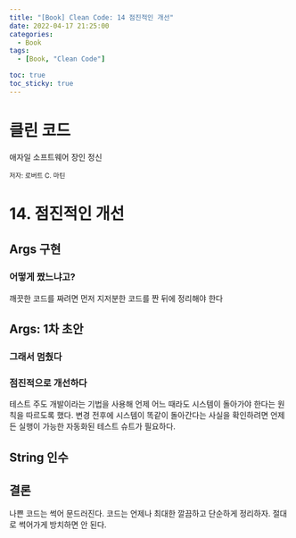```yaml
---
title: "[Book] Clean Code: 14 점진적인 개선"
date: 2022-04-17 21:25:00
categories:
  - Book
tags:
  - [Book, "Clean Code"]

toc: true
toc_sticky: true
---
```


# 클린 코드

애자일 소프트웨어 장인 정신

<small>저자: 로버트 C. 마틴</small>

# 14. 점진적인 개선

## Args 구현

### 어떻게 짰느냐고?

깨끗한 코드를 짜려면 먼저 지저분한 코드를 짠 뒤에 정리해야 한다

## Args: 1차 초안

### 그래서 멈췄다

### 점진적으로 개선하다

테스트 주도 개발이라는 기법을 사용해 언제 어느 때라도 시스템이 돌아가야 한다는 원칙을 따르도록 했다. 변경 전후에 시스템이 똑같이 돌아간다는 사실을 확인하려면 언제든 실행이 가능한 자동화된 테스트 슈트가 필요하다.

## String 인수

## 결론

나쁜 코드는 썩어 문드러진다. 코드는 언제나 최대한 깔끔하고 단순하게 정리하자. 절대로 썩어가게 방치하면 안 된다.
